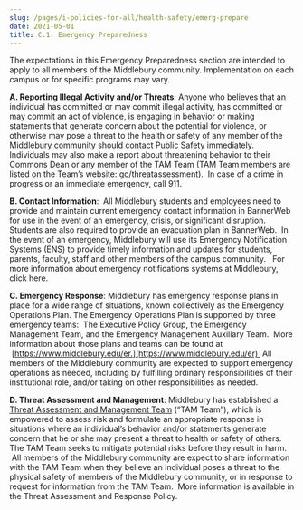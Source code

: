 ```yaml
---
slug: /pages/i-policies-for-all/health-safety/emerg-prepare
date: 2021-05-01
title: C.1. Emergency Preparedness
---
```

The expectations in this Emergency Preparedness section are intended to apply to all members of the Middlebury community. Implementation on each campus or for specific programs may vary.

**A. Reporting Illegal Activity and/or Threats**: Anyone who believes that an individual has committed or may commit illegal activity, has committed or may commit an act of violence, is engaging in behavior or making statements that generate concern about the potential for violence, or otherwise may pose a threat to the health or safety of any member of the Middlebury community should contact Public Safety immediately. Individuals may also make a report about threatening behavior to their Commons Dean or any member of the TAM Team (TAM Team members are listed on the Team’s website: go/threatassessment).  In case of a crime in progress or an immediate emergency, call 911.

**B. Contact Information**:  All Middlebury students and employees need to provide and maintain current emergency contact information in BannerWeb for use in the event of an emergency, crisis, or significant disruption.  Students are also required to provide an evacuation plan in BannerWeb.  In the event of an emergency, Middlebury will use its Emergency Notification Systems (ENS) to provide timely information and updates for students, parents, faculty, staff and other members of the campus community.   For more information about emergency notifications systems at Middlebury, click here.

**C. Emergency Response**: Middlebury has emergency response plans in place for a wide range of situations, known collectively as the Emergency Operations Plan. The Emergency Operations Plan is supported by three emergency teams:  The Executive Policy Group, the Emergency Management Team, and the Emergency Management Auxiliary Team.  More information about those plans and teams can be found at  [https://www.middlebury.edu/er.](https://www.middlebury.edu/er)  All members of the Middlebury community are expected to support emergency operations as needed, including by fulfilling ordinary responsibilities of their institutional role, and/or taking on other responsibilities as needed.

**D. Threat Assessment and Management**: Middlebury has established a [Threat Assessment and Management Team](https://www.middlebury.edu/offices/health/publicsafety/threat/team) (“TAM Team”), which is empowered to assess risk and formulate an appropriate response in situations where an individual’s behavior and/or statements generate concern that he or she may present a threat to health or safety of others.  The TAM Team seeks to mitigate potential risks before they result in harm.  All members of the Middlebury community are expect to share information with the TAM Team when they believe an individual poses a threat to the physical safety of members of the Middlebury community, or in response to request for information from the TAM Team.  More information is available in the Threat Assessment and Response Policy.
